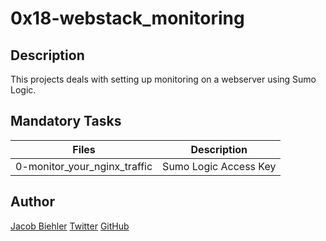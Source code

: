 # 0x18-webstack_monitoring

## Description

This projects deals with setting up monitoring on a webserver using Sumo Logic.

## Mandatory Tasks

| Files | Description |
| ----- | ----------- |
| 0-monitor_your_nginx_traffic | Sumo Logic Access Key |

## Author

[Jacob Biehler](https://www.linkedin.com/in/jacob-biehler-475573139/)
[Twitter](https://twitter.com/Biehlerj)
[GitHub](https://github.com/biehlerj)
